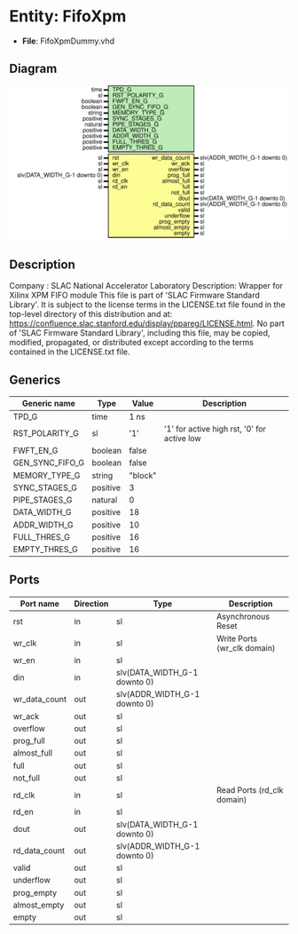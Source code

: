 # Entity: FifoXpm

- **File**: FifoXpmDummy.vhd
## Diagram

![Diagram](FifoXpmDummy.svg "Diagram")
## Description

Company    : SLAC National Accelerator Laboratory
Description: Wrapper for Xilinx XPM FIFO module
This file is part of 'SLAC Firmware Standard Library'.
It is subject to the license terms in the LICENSE.txt file found in the
top-level directory of this distribution and at:
   https://confluence.slac.stanford.edu/display/ppareg/LICENSE.html.
No part of 'SLAC Firmware Standard Library', including this file,
may be copied, modified, propagated, or distributed except according to
the terms contained in the LICENSE.txt file.
## Generics

| Generic name    | Type     | Value   | Description                                 |
| --------------- | -------- | ------- | ------------------------------------------- |
| TPD_G           | time     | 1 ns    |                                             |
| RST_POLARITY_G  | sl       | '1'     | '1' for active high rst, '0' for active low |
| FWFT_EN_G       | boolean  | false   |                                             |
| GEN_SYNC_FIFO_G | boolean  | false   |                                             |
| MEMORY_TYPE_G   | string   | "block" |                                             |
| SYNC_STAGES_G   | positive | 3       |                                             |
| PIPE_STAGES_G   | natural  | 0       |                                             |
| DATA_WIDTH_G    | positive | 18      |                                             |
| ADDR_WIDTH_G    | positive | 10      |                                             |
| FULL_THRES_G    | positive | 16      |                                             |
| EMPTY_THRES_G   | positive | 16      |                                             |
## Ports

| Port name     | Direction | Type                         | Description                 |
| ------------- | --------- | ---------------------------- | --------------------------- |
| rst           | in        | sl                           | Asynchronous Reset          |
| wr_clk        | in        | sl                           | Write Ports (wr_clk domain) |
| wr_en         | in        | sl                           |                             |
| din           | in        | slv(DATA_WIDTH_G-1 downto 0) |                             |
| wr_data_count | out       | slv(ADDR_WIDTH_G-1 downto 0) |                             |
| wr_ack        | out       | sl                           |                             |
| overflow      | out       | sl                           |                             |
| prog_full     | out       | sl                           |                             |
| almost_full   | out       | sl                           |                             |
| full          | out       | sl                           |                             |
| not_full      | out       | sl                           |                             |
| rd_clk        | in        | sl                           | Read Ports (rd_clk domain)  |
| rd_en         | in        | sl                           |                             |
| dout          | out       | slv(DATA_WIDTH_G-1 downto 0) |                             |
| rd_data_count | out       | slv(ADDR_WIDTH_G-1 downto 0) |                             |
| valid         | out       | sl                           |                             |
| underflow     | out       | sl                           |                             |
| prog_empty    | out       | sl                           |                             |
| almost_empty  | out       | sl                           |                             |
| empty         | out       | sl                           |                             |
